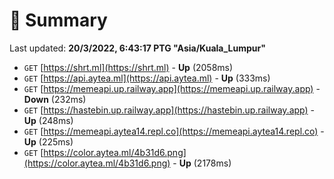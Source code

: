 # 📖 Summary
Last updated: **20/3/2022, 6:43:17 PTG "Asia/Kuala_Lumpur"**

- `GET` [https://shrt.ml](https://shrt.ml) - **Up** (2058ms)
- `GET` [https://api.aytea.ml](https://api.aytea.ml) - **Up** (333ms)
- `GET` [https://memeapi.up.railway.app](https://memeapi.up.railway.app) - **Down** (232ms)
- `GET` [https://hastebin.up.railway.app](https://hastebin.up.railway.app) - **Up** (248ms)
- `GET` [https://memeapi.aytea14.repl.co](https://memeapi.aytea14.repl.co) - **Up** (225ms)
- `GET` [https://color.aytea.ml/4b31d6.png](https://color.aytea.ml/4b31d6.png) - **Up** (2178ms)
